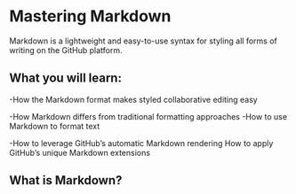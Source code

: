 # Mastering Markdown

Markdown is a lightweight and easy-to-use syntax for styling all forms of writing on the GitHub platform.

## What you will learn:

-How the Markdown format makes styled collaborative editing easy

-How Markdown differs from traditional formatting approaches
-How to use Markdown to format text

-How to leverage GitHub’s automatic Markdown rendering
How to apply GitHub’s unique Markdown extensions

## What is Markdown?

